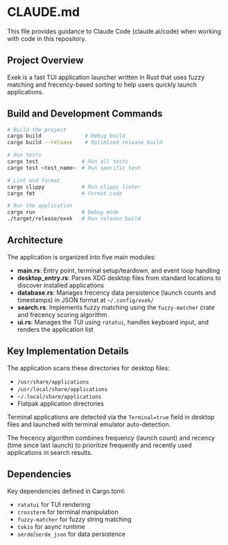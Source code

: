 # CLAUDE.md

This file provides guidance to Claude Code (claude.ai/code) when working with code in this repository.

## Project Overview

Exek is a fast TUI application launcher written in Rust that uses fuzzy matching and frecency-based sorting to help users quickly launch applications.

## Build and Development Commands

```bash
# Build the project
cargo build              # Debug build
cargo build --release    # Optimized release build

# Run tests
cargo test              # Run all tests
cargo test <test_name>  # Run specific test

# Lint and format
cargo clippy            # Run clippy linter
cargo fmt               # Format code

# Run the application
cargo run               # Debug mode
./target/release/exek   # Run release build
```

## Architecture

The application is organized into five main modules:

- **main.rs**: Entry point, terminal setup/teardown, and event loop handling
- **desktop_entry.rs**: Parses XDG desktop files from standard locations to discover installed applications
- **database.rs**: Manages frecency data persistence (launch counts and timestamps) in JSON format at `~/.config/exek/`
- **search.rs**: Implements fuzzy matching using the `fuzzy-matcher` crate and frecency scoring algorithm
- **ui.rs**: Manages the TUI using `ratatui`, handles keyboard input, and renders the application list

## Key Implementation Details

The application scans these directories for desktop files:
- `/usr/share/applications`
- `/usr/local/share/applications`
- `~/.local/share/applications`
- Flatpak application directories

Terminal applications are detected via the `Terminal=true` field in desktop files and launched with terminal emulator auto-detection.

The frecency algorithm combines frequency (launch count) and recency (time since last launch) to prioritize frequently and recently used applications in search results.

## Dependencies

Key dependencies defined in Cargo.toml:
- `ratatui` for TUI rendering
- `crossterm` for terminal manipulation
- `fuzzy-matcher` for fuzzy string matching
- `tokio` for async runtime
- `serde`/`serde_json` for data persistence
